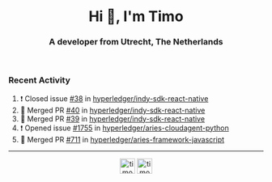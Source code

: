 <h1 align="center">Hi 👋, I'm Timo</h1>
<h3 align="center">A developer from Utrecht, The Netherlands</h3>
<br/>
<!-- https://github.com/rahuldkjain/github-profile-readme-generator --!>

<!--  <p align="left"><img src="https://github-readme-stats.vercel.app/api?username=timoglastra&show_icons=true&count_private=true&" alt="timoglastra" /></p> --!>

<!--
Github language stats
<p align="left"><img src="https://github-readme-stats.vercel.app/api/top-langs/?username=timoglastra&layout=compact" alt="timoglastra" /><p>
-->

<!-- Codestats language stats -->
<!-- <p align="left"><img src="https://codestats-readme.vercel.app/api/top-langs/?username=timoglastra&layout=compact&language_count=12" alt="timoglastra" /><p>    --!>
  
<h3>Recent Activity</h3>

<!--START_SECTION:activity-->
1. ❗️ Closed issue [#38](https://github.com/hyperledger/indy-sdk-react-native/issues/38) in [hyperledger/indy-sdk-react-native](https://github.com/hyperledger/indy-sdk-react-native)
2. 🎉 Merged PR [#40](https://github.com/hyperledger/indy-sdk-react-native/pull/40) in [hyperledger/indy-sdk-react-native](https://github.com/hyperledger/indy-sdk-react-native)
3. 🎉 Merged PR [#39](https://github.com/hyperledger/indy-sdk-react-native/pull/39) in [hyperledger/indy-sdk-react-native](https://github.com/hyperledger/indy-sdk-react-native)
4. ❗️ Opened issue [#1755](https://github.com/hyperledger/aries-cloudagent-python/issues/1755) in [hyperledger/aries-cloudagent-python](https://github.com/hyperledger/aries-cloudagent-python)
5. 🎉 Merged PR [#711](https://github.com/hyperledger/aries-framework-javascript/pull/711) in [hyperledger/aries-framework-javascript](https://github.com/hyperledger/aries-framework-javascript)
<!--END_SECTION:activity-->

---

<p align="center">
<a href="https://twitter.com/timoglastra" target="blank"><img align="center" src="https://cdn.jsdelivr.net/npm/simple-icons@3.0.1/icons/twitter.svg" alt="timoglastra" height="30" width="30" /></a>
<a href="https://linkedin.com/in/timoglastra" target="blank"><img align="center" src="https://cdn.jsdelivr.net/npm/simple-icons@3.0.1/icons/linkedin.svg" alt="timoglastra" height="30" width="30" /></a>
</p>



